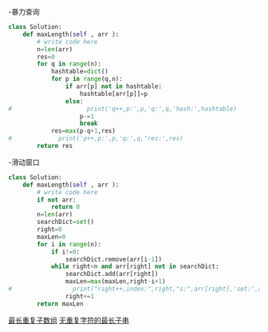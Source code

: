 -暴力查询
```python
class Solution:
    def maxLength(self , arr ):
        # write code here
        n=len(arr)
        res=0
        for q in range(n):
            hashtable=dict()
            for p in range(q,n):                
                if arr[p] not in hashtable:
                    hashtable[arr[p]]=p
                else:    
#                     print('q++,p:',p,'q:',q,'hash:',hashtable)
                    p-=1
                    break                    
            res=max(p-q+1,res)
#             print('p++,p:',p,'q:',q,'res:',res)
        return res
```
-滑动窗口
```python
class Solution:
    def maxLength(self , arr ):
        # write code here
        if not arr:
            return 0
        n=len(arr)
        searchDict=set()
        right=0
        maxLen=0
        for i in range(n):
            if i!=0:
                searchDict.remove(arr[i-1])
            while right<n and arr[right] not in searchDict:                  
                searchDict.add(arr[right])  
                maxLen=max(maxLen,right-i+1)
#                 print("right++,index:",right,"s:",arr[right],'set:',searchDict)  
                right+=1
        return maxLen
```
[最长重复子数组](https://www.nowcoder.com/practice/b56799ebfd684fb394bd315e89324fb4?tpId=117&&tqId=37816&&companyId=239&rp=1&ru=/company/home/code/239&qru=/ta/job-code-high/question-ranking)
[无重复字符的最长子串](https://leetcode-cn.com/problems/longest-substring-without-repeating-characters/solution/hua-dong-chuang-kou-by-powcai/)
